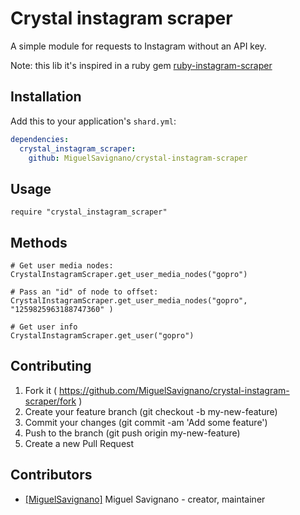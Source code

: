 # Crystal instagram scraper

А simple module for requests to Instagram without an API key.

Note: this lib it's inspired in a ruby gem
[ruby-instagram-scraper](https://rubygems.org/gems/ruby-instagram-scraper)

## Installation

Add this to your application's `shard.yml`:

```yaml
dependencies:
  crystal_instagram_scraper:
    github: MiguelSavignano/crystal-instagram-scraper
```

## Usage

```crystal
require "crystal_instagram_scraper"
```

## Methods

```crystal
# Get user media nodes:
CrystalInstagramScraper.get_user_media_nodes("gopro")

# Pass an "id" of node to offset:
CrystalInstagramScraper.get_user_media_nodes("gopro", "1259825963188747360" )

# Get user info
CrystalInstagramScraper.get_user("gopro")
```
## Contributing

1. Fork it ( https://github.com/MiguelSavignano/crystal-instagram-scraper/fork )
2. Create your feature branch (git checkout -b my-new-feature)
3. Commit your changes (git commit -am 'Add some feature')
4. Push to the branch (git push origin my-new-feature)
5. Create a new Pull Request

## Contributors

- [[MiguelSavignano]](https://github.com/MiguelSavignano) Miguel Savignano - creator, maintainer
